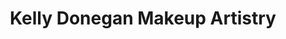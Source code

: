 ---
title: "Kelly Donegan Makeup Artistry"
url: /ardee/kelly-donegan-makeup-artistry/
shop: Kosmetik
---